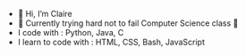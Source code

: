 - 👋 Hi, I’m Claire
- 👀 Currently trying hard not to fail Computer Science class 👀
- I code with : Python, Java, C
- I learn to code with : HTML, CSS, Bash, JavaScript


